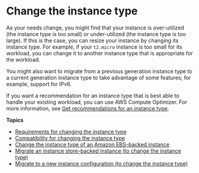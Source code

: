 # Change the instance type<a name="ec2-instance-resize"></a>

As your needs change, you might find that your instance is over\-utilized \(the instance type is too small\) or under\-utilized \(the instance type is too large\)\. If this is the case, you can resize your instance by changing its instance type\. For example, if your `t2.micro` instance is too small for its workload, you can change it to another instance type that is appropriate for the workload\.

You might also want to migrate from a previous generation instance type to a current generation instance type to take advantage of some features; for example, support for IPv6\.

If you want a recommendation for an instance type that is best able to handle your existing workload, you can use AWS Compute Optimizer\. For more information, see [Get recommendations for an instance type](ec2-instance-recommendations.md)\.

**Topics**
+ [Requirements for changing the instance type](resize-requirements.md)
+ [Compatibility for changing the instance type](resize-limitations.md)
+ [Change the instance type of an Amazon EBS–backed instance](resize-ebs-backed-instance.md)
+ [Migrate an instance store\-backed instance \(to change the instance type\)](resize-instance-store-backed-instance.md)
+ [Migrate to a new instance configuration \(to change the instance type\)](migrate-instance-configuration.md)